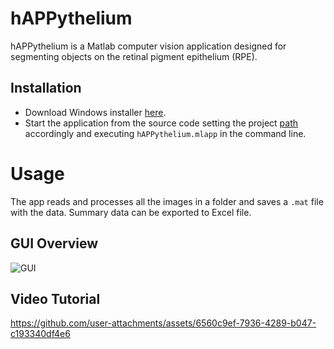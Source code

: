 # hAPPythelium

hAPPythelium is a Matlab computer vision application designed for segmenting objects on the retinal pigment epithelium (RPE).

## Installation

- Download Windows installer [here](https://github.com/raffaelemazziotti/hAPPythelium_code/raw/main/hAPPythelium_installer.exe).
- Start the application from the source code setting the project [path](https://it.mathworks.com/help/matlab/matlab_env/files-and-folders-that-matlab-accesses.html) accordingly and executing ```hAPPythelium.mlapp``` in the command line.

# Usage

The app reads and processes all the images in a folder and saves a ```.mat``` file with the data. Summary data can be exported to Excel file.

## GUI Overview
![GUI](https://github.com/raffaelemazziotti/hAPPytelium_code/blob/main/images/GUI_1.png)


## Video Tutorial
https://github.com/user-attachments/assets/6560c9ef-7936-4289-b047-c193340df4e6

